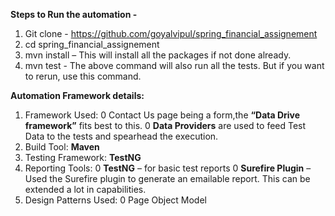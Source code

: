 

**Steps to Run the automation -**
1.	Git clone - https://github.com/goyalvipul/spring_financial_assignement
3.	cd spring_financial_assignement
4.	mvn install – This will install all the packages if not done already.
5.	mvn test - The above command will also run all the tests. But if you want to rerun, use this command.


**Automation Framework details:**
1. 	Framework Used:
   0	Contact Us page being a form,the  **“Data Drive framework”** fits best to this.
   0    **Data Providers** are used to feed Test Data to the tests and spearhead the execution.
3.	Build Tool:
      **Maven**
5.	Testing Framework:
      **TestNG**
7.	Reporting Tools:
   0	**TestNG** – for basic test reports
   0	**Surefire Plugin** – Used the Surefire plugin to generate an emailable report. This can be extended a lot in capabilities. 
9.	Design Patterns Used:
   0	Page Object Model
